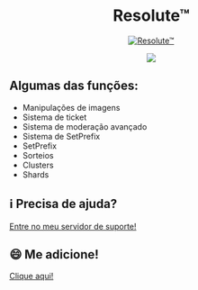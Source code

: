 <h1 align="center">Resolute™</h1>
<p align="center">
<a href="https://top.gg/bot/764919941538775050">
    <img src="https://top.gg/api/widget/764919941538775050.svg" alt="Resolute™" />
</a>
</p>

<p align="center">
<a href='https://infinitybotlist.com/bots/764919941538775050' title='widget'> <img src='https://infinitybotlist.com/bots/764919941538775050/widget?size=large'></img></a>
</p>

## Algumas das funções:
- Manipulações de imagens
- Sistema de ticket
- Sistema de moderação avançado
- Sistema de SetPrefix
- SetPrefix
- Sorteios
- Clusters
- Shards

## ℹ️ Precisa de ajuda?
[Entre no meu servidor de suporte!](https://discord.gg/resolute)
## 😄 Me adicione!
[Clique aqui!](https://discord.com/oauth2/authorize?client_id=854817597706338304&permissions=8&scope=bot)
